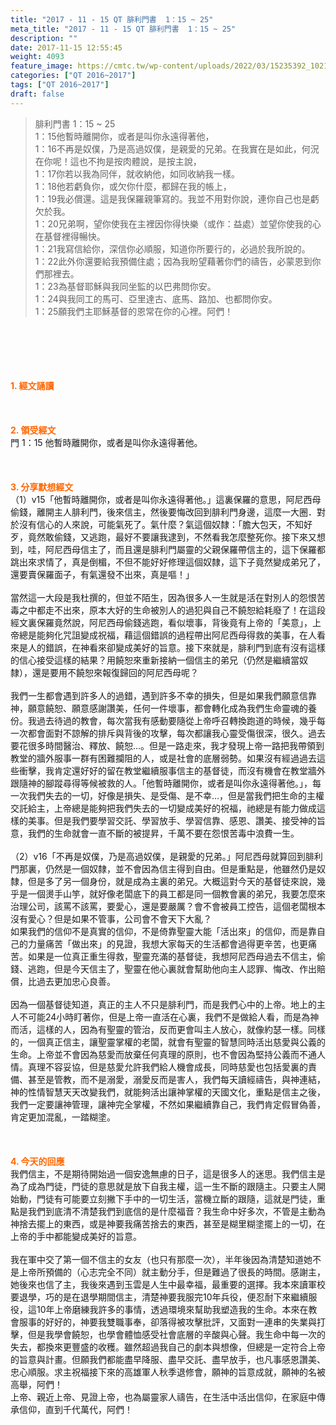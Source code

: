 ```yaml
---
title: "2017 - 11 - 15 QT 腓利門書  1：15 ~ 25"
meta_title: "2017 - 11 - 15 QT 腓利門書  1：15 ~ 25"
description: ""
date: 2017-11-15 12:55:45
weight: 4093
feature_image: https://cmtc.tw/wp-content/uploads/2022/03/15235392_10211799862337740_180693556567566654_o-1.webp
categories: ["QT 2016~2017"]
tags: ["QT 2016~2017"]
draft: false
---
```


<blockquote>腓利門書 1：15 ~ 25<br />
1：15他暫時離開你，或者是叫你永遠得著他，<br />
1：16不再是奴僕，乃是高過奴僕，是親愛的兄弟。在我實在是如此，何況在你呢！這也不拘是按肉體說，是按主說，<br />
1：17你若以我為同伴，就收納他，如同收納我一樣。<br />
1：18他若虧負你，或欠你什麼，都歸在我的帳上，<br />
1：19我必償還。這是我保羅親筆寫的。我並不用對你說，連你自己也是虧欠於我。<br />
1：20兄弟啊，望你使我在主裡因你得快樂（或作：益處）並望你使我的心在基督裡得暢快。<br />
1：21我寫信給你，深信你必順服，知道你所要行的，必過於我所說的。<br />
1：22此外你還要給我預備住處；因為我盼望藉著你們的禱告，必蒙恩到你們那裡去。<br />
1：23為基督耶穌與我同坐監的以巴弗問你安。<br />
1：24與我同工的馬可、亞里達古、底馬、路加、也都問你安。<br />
1：25願我們主耶穌基督的恩常在你的心裡。阿們！</blockquote><br />
&nbsp;<br />
<br />
&nbsp;<br />
<br />
<span style="color: #ff6600;"><strong>1. </strong><strong>經文誦讀</strong></span><br />
<br />
<span style="color: #ff6600;"><strong> </strong></span><br />
<br />
<span style="color: #ff6600;"><strong>2. </strong><strong>領受經文<br />
</strong></span>門 1：15 他暫時離開你，或者是叫你永遠得著他。<br />
<br />
&nbsp;<br />
<br />
<span style="color: #ff6600;"><strong>3. 分享默想經文<br />
</strong></span>（1）v15「他暫時離開你，或者是叫你永遠得著他。」這裏保羅的意思，阿尼西母偷錢，離開主人腓利門，後來信主，然後要悔改回到腓利門身邊，這麼一大圈．對於沒有信心的人來說，可能氣死了。氣什麼？氣這個奴隸：「膽大包天，不知好歹，竟然敢偷錢，又逃跑，最好不要讓我逮到，不然看我怎麼整死你。接下來又想到，哇，阿尼西母信主了，而且還是腓利門屬靈的父親保羅帶信主的，這下保羅都跳出來求情了，真是倒楣，不但不能好好修理這個奴隸，這下子竟然變成弟兄了，還要賣保羅面子，有氣還發不出來，真是嘔！」<br />
<br />
當然這一大段是我杜撰的，但並不陌生，因為很多人一生就是活在對別人的怨恨苦毒之中都走不出來，原本大好的生命被別人的過犯與自己不饒恕給耗廢了！在這段經文裏保羅竟然說，阿尼西母偷錢逃跑，看似壞事，背後竟有上帝的「美意」，上帝總是能夠化咒詛變成祝福，藉這個錯誤的過程帶出阿尼西母得救的美事，在人看來是人的錯誤，在神看來卻變成美好的旨意。接下來就是，腓利門到底有沒有這樣的信心接受這樣的結果？用饒恕來重新接納一個信主的弟兄（仍然是繼續當奴隸），還是要用不饒恕來報復歸回的阿尼西母呢？<br />
<br />
我們一生都會遇到許多人的過錯，遇到許多不幸的損失，但是如果我們願意信靠神，願意饒恕、願意感謝讚美，任何一件壞事，都會轉化成為我們生命靈魂的養份。我過去待過的教會，每次當我有感動要隨從上帝呼召轉換跑道的時候，幾乎每一次都會面對不諒解的排斥與背後的攻擊，每次都讓我心靈受傷很深，很久。過去要花很多時間醫治、釋放、饒恕…。但是一路走來，我才發現上帝一路把我帶領到教堂的牆外服事一群有困難攔阻的人，或是社會的底層弱勢。如果沒有經過過去這些衝擊，我肯定還好好的留在教堂繼續服事信主的基督徒，而沒有機會在教堂牆外跟隨神的腳蹤尋得等候被救的人。「他暫時離開你，或者是叫你永遠得著他。」，每一次我們失去的一切，好像是損失、是受傷、是不幸…，但是當我們把生命的主權交託給主，上帝總是能夠把我們失去的一切變成美好的祝福，祂總是有能力做成這樣的美事。但是我們要學習交託、學習放手、學習信靠、感恩、讚美、接受神的旨意，我們的生命就會一直不斷的被提昇，千萬不要在怨恨苦毒中浪費一生。<br />
<br />
（2）v16「不再是奴僕，乃是高過奴僕，是親愛的兄弟。」阿尼西母就算回到腓利門那裏，仍然是一個奴隸，並不會因為信主得到自由。但是重點是，他雖然仍是奴隸，但是多了另一個身份，就是成為主裏的弟兄。大概這對今天的基督徒來說，幾乎是一個燙手山竽，就好像老闆底下的員工都是同一個教會裏的弟兄，我要怎麼來治理公司，該罵不該罵，要愛心，還是要嚴厲？會不會被員工控告，這個老闆根本沒有愛心？但是如果不管事，公司會不會天下大亂？<br />
如果我們的信仰不是真實的信仰，不是倚靠聖靈大能「活出來」的信仰，而是靠自己的力量痛苦「做出來」的見證，我想大家每天的生活都會過得更辛苦，也更痛苦。如果是一位真正重生得救，聖靈充滿的基督徒，我想阿尼西母過去不信主，偷錢、逃跑，但是今天信主了，聖靈在他心裏就會幫助他向主人認罪、悔改、作出賠償，比過去更加忠心良善。<br />
<br />
因為一個基督徒知道，真正的主人不只是腓利門，而是我們心中的上帝。地上的主人不可能24小時盯著你，但是上帝一直活在心裏，我們不是做給人看，而是為神而活，這樣的人，因為有聖靈的管治，反而更會叫主人放心，就像約瑟一樣。同樣的，一個真正信主，讓聖靈掌權的老闆，就會有聖靈的智慧同時活出慈愛與公義的生命。上帝並不會因為慈愛而放棄任何真理的原則，也不會因為堅持公義而不通人情。真理不容妥協，但是慈愛允許我們給人機會成長，同時慈愛也包括愛裏的責備、甚至是管教，而不是溺愛，溺愛反而是害人，我們每天讀經禱告，與神連結，神的性情智慧天天改變我們，就能夠活出讓神掌權的天國文化，重點是信主之後，我們一定要讓神管理，讓神完全掌權，不然如果繼續靠自己，我們肯定假冒偽善，肯定更加混亂，一踏糊塗。<br />
<br />
&nbsp;<br />
<br />
<span style="color: #ff6600;"><strong>4. 今天的回應<br />
</strong></span>我們信主，不是期待開始過一個安逸無慮的日子，這是很多人的迷思。我們信主是為了成為門徒，門徒的意思就是放下自我主權，這一生不斷的跟隨主。只要主人開始動，門徒有可能要立刻撇下手中的一切生活，當機立斷的跟隨，這就是門徒，重點是我們到底清不清楚我們到底信的是什麼福音？我生命中好多次，不管是主動為神捨去擺上的東西，或是神要我痛苦捨去的東西，甚至是糊里糊塗擺上的一切，在上帝的手中都能變成美好的旨意。<br />
<br />
我在軍中交了第一個不信主的女友（也只有那麼一次），半年後因為清楚知道她不是上帝所預備的（心志完全不同）就主動分手，但是難過了很長的時間。感謝主，她後來也信了主，我後來遇到玉雲是人生中最幸福，最重要的選擇。我本來讀軍校要退學，巧的是在退學期間信主，清楚神要我服完10年兵役，便忍耐下來繼續服役，這10年上帝磨練我許多的事情，透過環境來幫助我塑造我的生命。本來在教會服事的好好的，神要我雙職事奉，卻落得被攻擊批評，又面對一連串的失業與打擊，但是我學會饒恕，也學會體恤感受社會底層的辛酸與心聲。我生命中每一次的失去，都換來更豐盛的收穫。雖然超過我自己的劇本與想像，但總是一定符合上帝的旨意與計畫。但願我們都能盡早降服、盡早交託、盡早放手，也凡事感恩讚美、忠心順服。求主祝福接下來的高雄軍人秋季退修會，願神的旨意成就，願神的名被高舉，阿們！<br />
上帝、親近上帝、見證上帝，也為屬靈家人禱告，在生活中活出信仰，在家庭中傳承信仰，直到千代萬代，阿們！
        